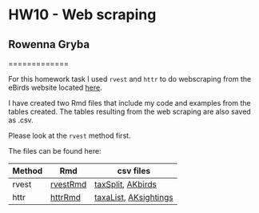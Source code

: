 # HW10 - Web scraping
## Rowenna Gryba

=============

For this homework task I used `rvest` and `httr` to do webscraping from the eBirds website located [here](https://ebird.org/home).

I have created two Rmd files that include my code and examples from the tables created. The tables resulting from the web scraping are also saved as .csv. 

Please look at the `rvest` method first.

The files can be found here:

|Method|Rmd|csv files|
|---|---|---|
|rvest|[rvestRmd](web_scraping_rvest.Rmd)|[taxSplit](splitCombo.csv), [AKbirds](eBirdsAKobsDate.csv)
|httr|[httrRmd](web_scraping_api.Rmd)|[taxaList](eBirdsTax.csv), [AKsightings](eBirdsAlaskaSpDate.csv)


